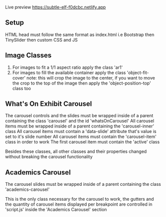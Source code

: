 Live preview https://subtle-elf-f0dcbc.netlify.app

## Setup

HTML head must follow the same format as index.html i.e Bootstrap then TinySlider then custom CSS and JS

## Image Classes

1. For images to fit a 1/1 aspect ratio apply the class 'ar1'
2. For images to fill the available container apply the class 'object-fit-cover'
   note: this will crop the image to the center, if you want to move the crop to the top of the image then apply the 'object-position-top' class too

## What's On Exhibit Carousel

The carousel controls and the slides must be wrapped inside of a parent containing the class 'carousel' and the id 'whatsOnCarousel'
All carousel items must be wrapped inside of a parent containing the 'carousel-inner' class
All carousel items must contain a 'data-slide' attribute that's value is set to it's slide number
All carousel items must contain the 'carousel-item' class in order to work
The first carousel item must contain the 'active' class

Besides these classes, all other classes and their properties changed without breaking the carousel functionality

## Academics Carousel

The carousel slides must be wrapped inside of a parent containing the class 'academics-carousel'

This is the only class necessary for the carousel to work, the gutters and the quantity of carousel items displayed per breakpoint are controlled in 'script.js' inside the 'Academics Carousel' section
